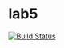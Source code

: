 # lab5
[![Build Status](https://travis-ci.org/AnastasiaPetlyakova/lab5.svg?branch=master)](https://travis-ci.org/AnastasiaPetlyakova/lab5)
